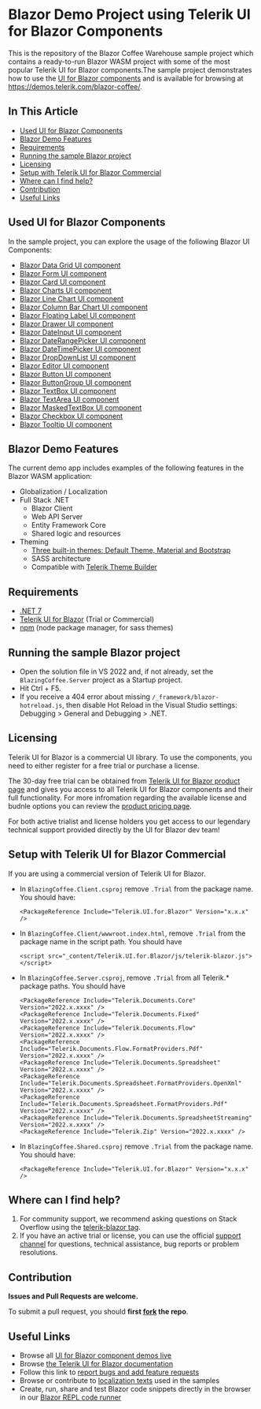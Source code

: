 # Blazor Demo Project using Telerik UI for Blazor Components

This is the repository of the Blazor Coffee Warehouse sample project which contains a ready-to-run Blazor WASM project with some of the most popular Telerik UI for Blazor components.The sample project demonstrates how to use the [UI for Blazor components](https://https://www.telerik.com/blazor-ui?utm_medium=referral&utm_source=github&utm_campaign=blazor-awareness-bc-demo-app
) and is available for browsing at https://demos.telerik.com/blazor-coffee/. 

## In This Article

* [Used UI for Blazor Components](#used-ui-for-blazor-components)
* [Blazor Demo Features](#blazor-demo-features)
* [Requirements](#requirements)
* [Running the sample Blazor project](#running-the-sample-blazor-project)
* [Licensing](#licensing)
* [Setup with Telerik UI for Blazor Commercial](#setup-with-telerik-ui-for-blazor-commercial)
* [Where can I find help?](#where-can-i-find-help)
* [Contribution](#contribution)
* [Useful Links](#useful-links)

## Used UI for Blazor Components

In the sample project, you can explore the usage of the following Blazor UI Components:
- [Blazor Data Grid UI component](https://demos.telerik.com/blazor-ui/grid/overview?utm_medium=referral&utm_source=github&utm_campaign=blazor-awareness-bc-demo-app
)
- [Blazor Form UI component](https://demos.telerik.com/blazor-ui/form/overview?utm_medium=referral&utm_source=github&utm_campaign=blazor-awareness-bc-demo-app
)
- [Blazor Card UI component](https://demos.telerik.com/blazor-ui/card/overview?utm_medium=referral&utm_source=github&utm_campaign=blazor-awareness-bc-demo-app
)
- [Blazor Charts UI component](https://demos.telerik.com/blazor-ui/chart/overview?utm_medium=referral&utm_source=github&utm_campaign=blazor-awareness-bc-demo-app
) 
- [Blazor Line Chart UI component](https://demos.telerik.com/blazor-ui/chart/line-chart?utm_medium=referral&utm_source=github&utm_campaign=blazor-awareness-bc-demo-app
) 
- [Blazor Column Bar Chart UI component](https://demos.telerik.com/blazor-ui/chart/column-chart?utm_medium=referral&utm_source=github&utm_campaign=blazor-awareness-bc-demo-app
) 
- [Blazor Floating Label UI component](https://demos.telerik.com/blazor-ui/floatinglabel/overview?utm_medium=referral&utm_source=github&utm_campaign=blazor-awareness-bc-demo-app
) 
- [Blazor Drawer UI component](https://demos.telerik.com/blazor-ui/drawer/overview?utm_medium=referral&utm_source=github&utm_campaign=blazor-awareness-bc-demo-app
) 
- [Blazor DateInput UI component](https://demos.telerik.com/blazor-ui/dateinput/overview?utm_medium=referral&utm_source=github&utm_campaign=blazor-awareness-bc-demo-app
)
- [Blazor DateRangePicker UI component](https://demos.telerik.com/blazor-ui/daterangepicker/overview?utm_medium=referral&utm_source=github&utm_campaign=blazor-awareness-bc-demo-app
)
- [Blazor DateTimePicker UI component](https://demos.telerik.com/blazor-ui/datetimepicker/overview?utm_medium=referral&utm_source=github&utm_campaign=blazor-awareness-bc-demo-app
)
- [Blazor DropDownList UI component](https://demos.telerik.com/blazor-ui/dropdownlist/overview?utm_medium=referral&utm_source=github&utm_campaign=blazor-awareness-bc-demo-app
)
- [Blazor Editor UI component]( https://demos.telerik.com/blazor-ui/editor/overview?utm_medium=referral&utm_source=github&utm_campaign=blazor-awareness-bc-demo-app
)
- [Blazor Button UI component](https://demos.telerik.com/blazor-ui/button/overview?utm_medium=referral&utm_source=github&utm_campaign=blazor-awareness-bc-demo-app
)
- [Blazor ButtonGroup UI component](https://demos.telerik.com/blazor-ui/buttongroup/overview?utm_medium=referral&utm_source=github&utm_campaign=blazor-awareness-bc-demo-app
)
- [Blazor TextBox UI component](https://demos.telerik.com/blazor-ui/textbox/overview?utm_medium=referral&utm_source=github&utm_campaign=blazor-awareness-bc-demo-app
)
- [Blazor TextArea UI component](https://demos.telerik.com/blazor-ui/textarea/overview?utm_medium=referral&utm_source=github&utm_campaign=blazor-awareness-bc-demo-app
)
- [Blazor MaskedTextBox UI component](https://demos.telerik.com/blazor-ui/maskedtextbox/overview?utm_medium=referral&utm_source=github&utm_campaign=blazor-awareness-bc-demo-app
)
- [Blazor Checkbox UI component]( https://demos.telerik.com/blazor-ui/checkbox/overview?utm_medium=referral&utm_source=github&utm_campaign=blazor-awareness-bc-demo-app
)
- [Blazor Tooltip UI component](https://demos.telerik.com/blazor-ui/tooltip/overview?utm_medium=referral&utm_source=github&utm_campaign=blazor-awareness-bc-demo-app
)

## Blazor Demo Features

The current demo app includes examples of the following features in the Blazor WASM application:
- Globalization / Localization
- Full Stack .NET
    - Blazor Client
    - Web API Server
    - Entity Framework Core
    - Shared logic and resources
- Theming
   - [Three built-in themes: Default Theme, Material and Bootstrap](https://docs.telerik.com/blazor-ui/styling-and-themes/overview?utm_medium=referral&utm_source=github&utm_campaign=blazor-awareness-bc-demo-app
) 
   - SASS architecture
   - Compatible with [Telerik Theme Builder](https://themebuilder.telerik.com/blazor-ui?utm_medium=referral&utm_source=github&utm_campaign=blazor-awareness-bc-demo-app
)

## Requirements

- [.NET 7](https://dotnet.microsoft.com/en-us/download/dotnet/7.0)
- [Telerik UI for Blazor](https://www.telerik.com/blazor-ui) (Trial or Commercial)
- [npm](https://www.npmjs.com/) (node package manager, for sass themes)

## Running the sample Blazor project

* Open the solution file in VS 2022 and, if not already, set the `BlazingCoffee.Server` project as a Startup project.
* Hit Ctrl + F5.
* If you receive a 404 error about missing `/_framework/blazor-hotreload.js`, then disable Hot Reload in the Visual Studio settings: Debugging > General and Debugging > .NET.

## Licensing

Telerik UI for Blazor is a commercial UI library. To use the components, you need to either register for a free trial or purchase a license.

The 30-day free trial can be obtained from [Telerik UI for Blazor product page](https://www.telerik.com/blazor-ui?utm_medium=referral&utm_source=github&utm_campaign=blazor-awareness-bc-demo-app
) and gives you access to all Telerik UI for Blazor components and their full functionality. For more infromation regarding the available license and budnle options you can review the [product pricing page](https://www.telerik.com/purchase/blazor-ui?utm_medium=referral&utm_source=github&utm_campaign=blazor-awareness-bc-demo-app
).

For both active trialist and license holders you get access to our legendary technical support provided directly by the UI for Blazor dev team!

## Setup with Telerik UI for Blazor Commercial

If you are using a commercial version of Telerik UI for Blazor.

- In `BlazingCoffee.Client.csproj` remove `.Trial` from the package name. You should have:

    ```
    <PackageReference Include="Telerik.UI.for.Blazor" Version="x.x.x" />
    ```

- In `BlazingCoffee.Client/wwwroot.index.html`, remove `.Trial` from the package name in the script path. You should have

    ```
    <script src="_content/Telerik.UI.for.Blazor/js/telerik-blazor.js"></script>
    ```

- In `BlazingCoffee.Server.csproj`, remove `.Trial` from all Telerik.* package paths. You should have

    ```
    <PackageReference Include="Telerik.Documents.Core" Version="2022.x.xxxx" />
    <PackageReference Include="Telerik.Documents.Fixed" Version="2022.x.xxxx" />
    <PackageReference Include="Telerik.Documents.Flow" Version="2022.x.xxxx" />
    <PackageReference Include="Telerik.Documents.Flow.FormatProviders.Pdf" Version="2022.x.xxxx" />
    <PackageReference Include="Telerik.Documents.Spreadsheet" Version="2022.x.xxxx" />
    <PackageReference Include="Telerik.Documents.Spreadsheet.FormatProviders.OpenXml" Version="2022.x.xxxx" />
    <PackageReference Include="Telerik.Documents.Spreadsheet.FormatProviders.Pdf" Version="2022.x.xxxx" />
    <PackageReference Include="Telerik.Documents.SpreadsheetStreaming" Version="2022.x.xxxx" />
    <PackageReference Include="Telerik.Zip" Version="2022.x.xxxx" />
    ```

- In `BlazingCoffee.Shared.csproj` remove `.Trial` from the package name. You should have:

    ```
    <PackageReference Include="Telerik.UI.for.Blazor" Version="x.x.x" />
    ```
## Where can I find help?

1. For community support, we recommend asking questions on Stack Overflow using the [telerik-blazor tag](http://stackoverflow.com/questions/tagged/telerik-blazor).
2. If you have an active trial or license, you can use the official [support channel](https://www.telerik.com/account/support-tickets) for questions, technical assistance, bug reports or problem resolutions. 

## Contribution

**Issues and Pull Requests are welcome.** 

To submit a pull request, you should **first [fork](https://docs.github.com/en/free-pro-team@latest/github/getting-started-with-github/fork-a-repo) the repo**.

## Useful Links

* Browse all [UI for Blazor component demos live](https://demos.telerik.com/blazor-ui)
* Browse [the Telerik UI for Blazor documentation](https://docs.telerik.com/blazor-ui/introduction?utm_medium=referral&utm_source=github&utm_campaign=blazor-awareness-bc-demo-app
)
* Follow this link to [report bugs and add feature requests](https://feedback.telerik.com/blazor?utm_medium=referral&utm_source=github&utm_campaign=blazor-awareness-bc-demo-app
)
* Browse or contribute to [localization texts](https://github.com/telerik/blazor-ui-messages?utm_medium=referral&utm_source=github&utm_campaign=blazor-awareness-bc-demo-app
) used in the samples
* Create, run, share and test Blazor code snippets directly in the browser in our [Blazor REPL code runner](https://blazorrepl.telerik.com/?utm_medium=referral&utm_source=github&utm_campaign=blazor-awareness-bc-demo-app
)
